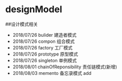 # designModel
##设计模式相关
- 2018/07/26 bulider 建造者模式
- 2018/07/26 compon 组合模式
- 2018/07/26 factory 工厂模式
- 2018/07/26 prototype 原型模式
- 2018/07/26 singleton 单例模式
- 2018/08/01 chainOfReponsibility 责任链模式(新增)
- 2018/08/03 memento 备忘录模式 add 


